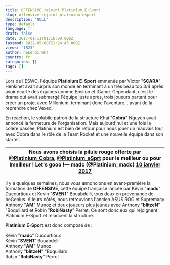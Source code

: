 ```yaml
---
title: OFFENSIVE rejoint Platinium E-Sport
slug: offensive-rejoint-platinium-esport
description: 'NULL'
type: default
language: fr
draft: false
date: 2017-01-11T01:16:00.000Z
lastmod: 2022-05-08T21:24:43.000Z
views: '1823'
author: neLendirekt
country: fr
categories: []
tags: []
---
```

Lors de l'ESWC, l'équipe **Platinium E-Sport** emmenée par Victor "**SCARA**" Henkinet avait surpris son monde en terminant à un très beau top 3/4 après avoir écarté des équipes comme Epsilon et iGame. Cependant, c'est le drama qui avait submergé l'équipe juste après, trois joueurs partant pour créer un projet avec Millenium, terminant donc l'aventure... avant de la reprendre chez Vexed.

En réaction, le volubile patron de la structure Khai "**Cobra**" Nguyen avait annoncé la fermeture de l'organisation. Mais aujourd'hui et une fois la colère passée, Platinium est bien de retour pour nous jouer un mauvais tour avec Cobra dans le rôle de la Team Rocket et une nouvelle équipe dans son starter.

| Nous avons choisis la pilule rouge offerte par [@Platinium\_Cobra](https://twitter.com/Platinium%5FCobra), [@Platinium\_eSprt](https://twitter.com/Platinium%5FeSprt) pour le meilleur ou pour lmeilleur ! Let's gooo !— madc (@Platinium\_madc) [10 janvier 2017](https://twitter.com/Platinium%5Fmadc/status/818966296662573056) |
| ---------------------------------------------------------------------------------------------------------------------------------------------------------------------------------------------------------------------------------------------------------------------------------------------------------------------------------- |

  
Il y a quelques semaines, nous vous annoncions en avant-première la formation de **OFFENSIVE**, cette équipe française lancée par Kévin "**madc**" Ducourtioux et Kevin "**SVEN1**" Bouabdelli, tous deux en provenance de beGenius. A leurs côtés, nous retrouvions l'ancien ASUS ROG et Supremacy Anthony "**AM**" Munoz et deux joueurs plus jeunes avec Anthony "**blitzeN**" "Boquillard et Robin "**RobiNasty**" Perret. Ce sont donc eux qui rejoignent Platinium E-Sport et relancent la structure.

**Platinium E-Sport** est donc composé de :

Kévin "**madc**" Ducourtioux  
Kévin "**SVEN1**" Bouabdelli  
Anthony "**AM**" Munoz  
Anthony "**blitzeN**" "Boquillard  
Robin "**RobiNasty**" Perret
